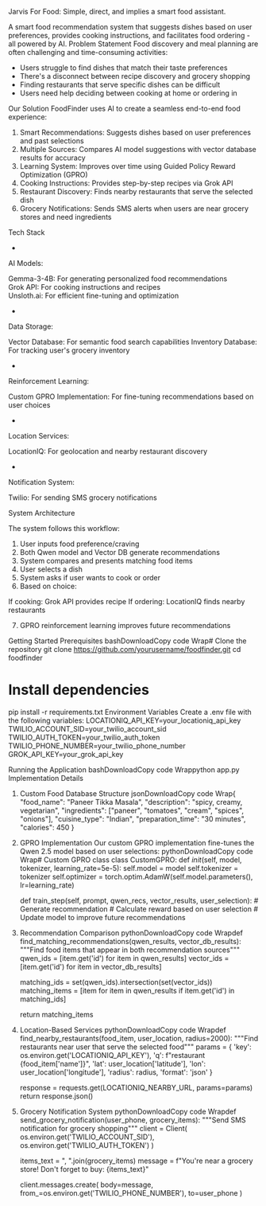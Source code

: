 Jarvis For Food: Simple, direct, and implies a smart food assistant.

A smart food recommendation system that suggests dishes based on user preferences, provides cooking instructions, and facilitates food ordering - all powered by AI.
Problem Statement
Food discovery and meal planning are often challenging and time-consuming activities:

* Users struggle to find dishes that match their taste preferences
* There's a disconnect between recipe discovery and grocery shopping
* Finding restaurants that serve specific dishes can be difficult
* Users need help deciding between cooking at home or ordering in

Our Solution
FoodFinder uses AI to create a seamless end-to-end food experience:

1. Smart Recommendations: Suggests dishes based on user preferences and past selections
2. Multiple Sources: Compares AI model suggestions with vector database results for accuracy
3. Learning System: Improves over time using Guided Policy Reward Optimization (GPRO)
4. Cooking Instructions: Provides step-by-step recipes via Grok API
5. Restaurant Discovery: Finds nearby restaurants that serve the selected dish
6. Grocery Notifications: Sends SMS alerts when users are near grocery stores and need ingredients

Tech Stack


* 
AI Models:

Gemma-3-4B: For generating personalized food recommendations<br>
Grok API: For cooking instructions and recipes<br>
Unsloth.ai: For efficient fine-tuning and optimization


* 
Data Storage:

Vector Database: For semantic food search capabilities
Inventory Database: For tracking user's grocery inventory


* 
Reinforcement Learning:

Custom GPRO Implementation: For fine-tuning recommendations based on user choices


* 
Location Services:

LocationIQ: For geolocation and nearby restaurant discovery


* 
Notification System:

Twilio: For sending SMS grocery notifications



System Architecture

The system follows this workflow:

1. User inputs food preference/craving
2. Both Qwen model and Vector DB generate recommendations
3. System compares and presents matching food items
4. User selects a dish
5. System asks if user wants to cook or order
6. Based on choice:

If cooking: Grok API provides recipe
If ordering: LocationIQ finds nearby restaurants


7. GPRO reinforcement learning improves future recommendations

Getting Started
Prerequisites
bashDownloadCopy code Wrap# Clone the repository
git clone https://github.com/yourusername/foodfinder.git
cd foodfinder

# Install dependencies
pip install -r requirements.txt
Environment Variables
Create a .env file with the following variables:
LOCATIONIQ_API_KEY=your_locationiq_api_key<br>
TWILIO_ACCOUNT_SID=your_twilio_account_sid<br>
TWILIO_AUTH_TOKEN=your_twilio_auth_token<br>
TWILIO_PHONE_NUMBER=your_twilio_phone_number<br>
GROK_API_KEY=your_grok_api_key

Running the Application
bashDownloadCopy code Wrappython app.py
Implementation Details
1. Custom Food Database Structure
jsonDownloadCopy code Wrap{
  "food_name": "Paneer Tikka Masala",
  "description": "spicy, creamy, vegetarian",
  "ingredients": ["paneer", "tomatoes", "cream", "spices", "onions"],
  "cuisine_type": "Indian",
  "preparation_time": "30 minutes",
  "calories": 450
}
2. GPRO Implementation
Our custom GPRO implementation fine-tunes the Qwen 2.5 model based on user selections:
pythonDownloadCopy code Wrap# Custom GPRO class
class CustomGPRO:
    def _init_(self, model, tokenizer, learning_rate=5e-5):
        self.model = model
        self.tokenizer = tokenizer
        self.optimizer = torch.optim.AdamW(self.model.parameters(), lr=learning_rate)
        
    def train_step(self, prompt, qwen_recs, vector_results, user_selection):
        # Generate recommendation
        # Calculate reward based on user selection
        # Update model to improve future recommendations
3. Recommendation Comparison
pythonDownloadCopy code Wrapdef find_matching_recommendations(qwen_results, vector_db_results):
    """Find food items that appear in both recommendation sources"""
    qwen_ids = [item.get('id') for item in qwen_results]
    vector_ids = [item.get('id') for item in vector_db_results]
    
    matching_ids = set(qwen_ids).intersection(set(vector_ids))
    matching_items = [item for item in qwen_results if item.get('id') in matching_ids]
    
    return matching_items
4. Location-Based Services
pythonDownloadCopy code Wrapdef find_nearby_restaurants(food_item, user_location, radius=2000):
    """Find restaurants near user that serve the selected food"""
    params = {
        'key': os.environ.get('LOCATIONIQ_API_KEY'),
        'q': f"restaurant {food_item['name']}",
        'lat': user_location['latitude'],
        'lon': user_location['longitude'],
        'radius': radius,
        'format': 'json'
    }
    
    response = requests.get(LOCATIONIQ_NEARBY_URL, params=params)
    return response.json()
5. Grocery Notification System
pythonDownloadCopy code Wrapdef send_grocery_notification(user_phone, grocery_items):
    """Send SMS notification for grocery shopping"""
    client = Client(
        os.environ.get('TWILIO_ACCOUNT_SID'),
        os.environ.get('TWILIO_AUTH_TOKEN')
    )
    
    items_text = ", ".join(grocery_items)
    message = f"You're near a grocery store! Don't forget to buy: {items_text}"
    
    client.messages.create(
        body=message,
        from_=os.environ.get('TWILIO_PHONE_NUMBER'),
        to=user_phone
    )
